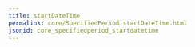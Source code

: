 ```yaml
---
title: startDateTime
permalink: core/SpecifiedPeriod.startDateTime.html
jsonid: core_specifiedperiod_startdatetime
---
```

